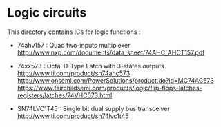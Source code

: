 Logic circuits
==============

  This directory contains ICs for logic functions :

  * 74ahv157    : Quad two-inputs multiplexer
      http://www.nxp.com/documents/data_sheet/74AHC_AHCT157.pdf

  * 74xx573     : Octal D-Type Latch with 3-states outputs
      http://www.ti.com/product/sn74ahc573
      http://www.onsemi.com/PowerSolutions/product.do?id=MC74AC573
      https://www.fairchildsemi.com/products/logic/flip-flops-latches-registers/latches/74VHC573.html

  * SN74LVC1T45 : Single bit dual supply bus transceiver
      http://www.ti.com/product/sn74lvc1t45
